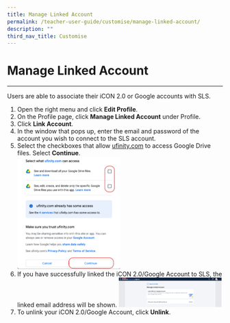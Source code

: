 ```yaml
---
title: Manage Linked Account
permalink: /teacher-user-guide/customise/manage-linked-account/
description: ""
third_nav_title: Customise
---
```

<h1>Manage Linked Account</h1>
<hr>

<p>Users are able to associate their iCON 2.0 or Google accounts with SLS.</p>

<ol>
  <li>Open the right menu and click <strong>Edit Profile</strong>.</li>
  <li>On the Profile page, click <strong>Manage Linked Account</strong> under Profile.</li>
  <li>Click <strong>Link Account</strong>.</li>
  <li>In the window that pops up, enter the email and password of the account you wish to connect to the SLS account.</li>
  <li>Select the checkboxes that allow <a target="_blank" href="http://ufinity.com">ufinity.com</a> to access Google Drive files. Select <strong>Continue</strong>.</li>
 <img style="width: 50%;" src="/images/2Teacher/Cu-LinkedAccount.png">
  <li>If you have successfully linked the iCON 2.0/Google Account to SLS, the linked email address will be shown. <img style="width: 50%;" src="/images/2Teacher/Cu-LinkedAccount1.png"></li>
  <li>To unlink your iCON 2.0/Google Account, click <strong>Unlink</strong>.</li>
</ol>
